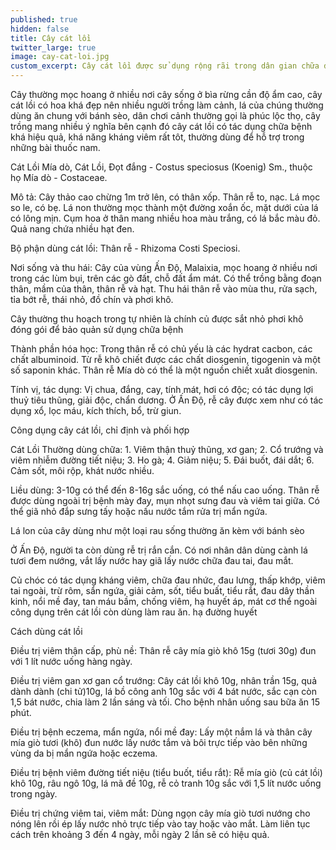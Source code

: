 ```yaml
---
published: true
hidden: false
title: Cây cát lồi
twitter_large: true
image: cay-cat-loi.jpg
custom_excerpt: Cây cát lồi được sử dụng rộng rãi trong dân gian chữa đau lưng, ổn định đường huyết, sỏi.
---
```


Cây thường mọc hoang ở nhiều nơi cây sống ở bìa rừng cần độ ẩm cao, cây cát lồi có hoa khá đẹp nên nhiều người trồng làm cảnh, lá của chúng thường dùng ăn chung với bánh sèo, dân chơi cảnh thường gọi là phúc lộc thọ, cây trồng mang nhiều ý nghĩa bên cạnh đó cây cát lồi có tác dụng chữa bệnh khá hiệu quả, khá năng kháng viêm rất tôt, thường dùng để hỗ trợ trong những bài thuốc nam.

Cát Lồi  Mía dò, Cát Lồi, Ðọt đắng - Costus speciosus (Koenig) Sm., thuộc họ Mía dò - Costaceae.

Mô tả: Cây thảo cao chừng 1m trở lên, có thân xốp. Thân rễ to, nạc. Lá mọc so le, có bẹ. Lá non thường mọc thành một đường xoắn ốc, mặt dưới của lá có lông mịn. Cụm hoa ở thân mang nhiều hoa màu trắng, có lá bắc màu đỏ. Quả nang chứa nhiều hạt đen.  

Bộ phận dùng cát lồi: Thân rễ - Rhizoma Costi Speciosi.

Nơi sống và thu hái: Cây của vùng Ấn Ðộ, Malaixia, mọc hoang ở nhiều nơi trong các lùm bụi, trên các gò đất, chỗ đất ẩm mát. Có thể trồng bằng đoạn thân, mầm của thân, thân rễ và hạt. Thu hái thân rễ vào mùa thu, rửa sạch, tỉa bớt rễ, thái nhỏ, đồ chín và phơi khô.

Cây thường thu hoạch trong tự nhiên là chính củ được sắt nhỏ phơi khô đóng gói để bảo quản sử dụng chữa bệnh

Thành phần hóa học: Trong thân rễ có chủ yếu là các hydrat cacbon, các chất albuminoid. Từ rễ khô chiết được các chất diosgenin, tigogenin và một số saponin khác. Thân rễ Mía dò có thể là một nguồn chiết xuất diosgenin.

Tính vị, tác dụng: Vị chua, đắng, cay, tính mát, hơi có độc; có tác dụng lợi thuỷ tiêu thũng, giải độc, chẩn dương. Ở Ấn Ðộ, rễ cây được xem như có tác dụng xổ, lọc máu, kích thích, bổ, trừ giun.

Công dụng cây cát lồi, chỉ định và phối hợp

Cát Lồi Thường dùng chữa: 1. Viêm thận thuỷ thũng, xơ gan; 2. Cổ trướng và viêm nhiễm đường tiết niệu; 3. Ho gà; 4. Giảm niệu; 5. Ðái buốt, đái dắt; 6. Cảm sốt, môi rộp, khát nước nhiều.

Liều dùng: 3-10g có thể đến 8-16g sắc uống, có thể nấu cao uống. Thân rễ được dùng ngoài trị bệnh mày đay, mụn nhọt sưng đau và viêm tai giữa. Có thể giã nhỏ đắp sưng tấy hoặc nấu nước tắm rửa trị mẩn ngứa.

Lá lon của cây dùng như một loại rau sống thường ăn kèm với bánh sèo

Ở Ấn Ðộ, người ta còn dùng rễ trị rắn cắn. Có nơi nhân dân dùng cành lá tươi đem nướng, vắt lấy nước hay giã lấy nước chữa đau tai, đau mắt.

Củ chóc có tác dụng kháng viêm, chữa đau nhức, đau lưng, thấp khớp, viêm tai ngoài, trừ rôm, sẩn ngứa, giải cảm, sốt, tiểu buất, tiểu rắt, đau dây thần kinh, nổi mề đay, tan máu bầm, chống viêm, hạ huyết áp, mát cơ thể ngoài công dụng trên cát lồi còn dùng làm rau ăn. hạ đường huyết

Cách dùng cát lồi

Điều trị viêm thận cấp, phù nề: Thân rễ cây mía giò khô 15g (tươi 30g) đun với 1 lít nước uống hàng ngày.

Điều trị viêm gan xơ gan cổ trướng: Cây cát lồi khô 10g, nhân trần 15g, quả dành dành (chi tử)10g, lá bồ công anh 10g sắc với 4 bát nước, sắc cạn còn 1,5 bát nước, chia làm 2 lần sáng và tối. Cho bệnh nhân uống sau bữa ăn 15 phút.

Điều trị bệnh eczema, mẩn ngứa, nổi mề đay: Lấy một nắm lá và thân cây mía giò tươi (khô) đun nước lấy nước tắm và bôi trực tiếp vào bên những vùng da bị mẩn ngứa hoặc eczema.

Điều trị bệnh viêm đường tiết niệu (tiểu buốt, tiểu rắt): Rễ mía giò (củ cát lồi) khô 10g, râu ngô 10g, lá mã đề 10g, rễ cỏ tranh 10g sắc với 1,5 lít nước uống trong ngày.

Điều trị chứng viêm tai, viêm mắt: Dùng ngọn cây mía giò tươi nướng cho nóng lên rồi ép lấy nước nhỏ trực tiếp vào tay hoặc vào mắt. Làm liên tục cách trên khoảng 3 đến 4 ngày, mỗi ngày 2 lần sẽ có hiệu quả.